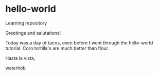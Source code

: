 # hello-world
Learning repository

Greetings and salutations!

Today was a day of tacos, even before I went through the hello-world tutorial.  Corn tortilla's are much better than flour.

Hasta la vista,

waterhob
